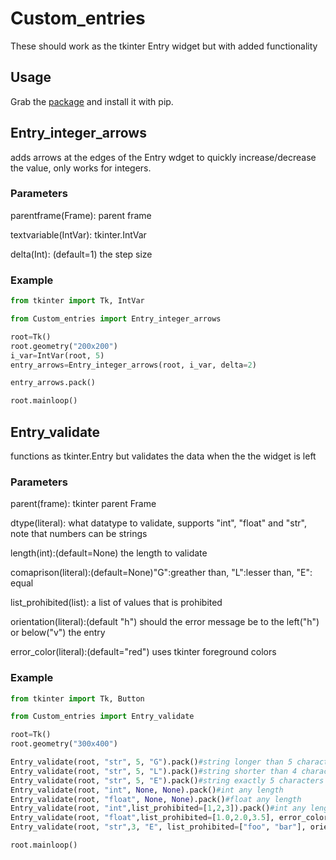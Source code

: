 # Custom_entries
These should work as the tkinter Entry widget but with added functionality
## Usage
Grab the [package](Custom_entries\dist\custom_entries-0.1.0.tar.gz) and install it with pip.

## Entry_integer_arrows
adds arrows at the edges of the Entry wdget to quickly increase/decrease the value, only works for integers.

### Parameters
parentframe(Frame): parent frame 

textvariable(IntVar): tkinter.IntVar

delta(Int): (default=1) the step size

### Example

```Python
from tkinter import Tk, IntVar

from Custom_entries import Entry_integer_arrows

root=Tk()
root.geometry("200x200")
i_var=IntVar(root, 5)
entry_arrows=Entry_integer_arrows(root, i_var, delta=2)

entry_arrows.pack()

root.mainloop()

```

## Entry_validate
functions as tkinter.Entry but validates the data when the the widget is left

### Parameters
parent(frame): tkinter parent Frame

dtype(literal): what datatype to validate, supports "int", "float" and "str", note that numbers can be strings

length(int):(default=None) the length to validate

comaprison(literal):(default=None)"G":greather than, "L":lesser than, "E": equal

list_prohibited(list): a list of values that is prohibited

orientation(literal):(default "h") should the error message be to the left("h") or below("v") the entry

error_color(literal):(default="red") uses tkinter foreground colors

### Example
```Python
from tkinter import Tk, Button

from Custom_entries import Entry_validate

root=Tk()
root.geometry("300x400")

Entry_validate(root, "str", 5, "G").pack()#string longer than 5 characters
Entry_validate(root, "str", 5, "L").pack()#string shorter than 4 characters
Entry_validate(root, "str", 5, "E").pack()#string exactly 5 characters
Entry_validate(root, "int", None, None).pack()#int any length
Entry_validate(root, "float", None, None).pack()#float any length
Entry_validate(root, "int",list_prohibited=[1,2,3]).pack()#int any length, not 1,2 or 3
Entry_validate(root, "float",list_prohibited=[1.0,2.0,3.5], error_color="blue").pack()#float any length, not 1.0, 2.0, 3.5, blue text
Entry_validate(root, "str",3, "E", list_prohibited=["foo", "bar"], orientation="v").pack()#str, exactly 3 characters, not "foo" or bar, error message below entry

root.mainloop()

```

